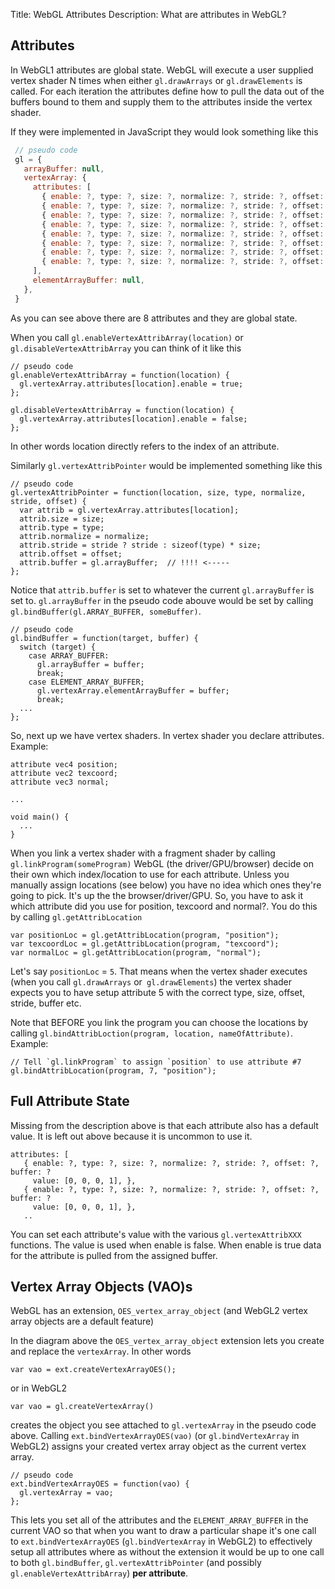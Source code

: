 Title: WebGL Attributes
Description: What are attributes in WebGL?

## Attributes

In WebGL1 attributes are global state. WebGL will execute a user supplied vertex shader N times when either `gl.drawArrays` or `gl.drawElements` is called. For each iteration the attributes define how to pull the data out of the buffers bound to them and supply them to the attributes inside the vertex shader.

If they were implemented in JavaScript they would look something like this

```javascript
 // pseudo code
 gl = {
   arrayBuffer: null,
   vertexArray: {
     attributes: [
       { enable: ?, type: ?, size: ?, normalize: ?, stride: ?, offset: ?, buffer: ? },
       { enable: ?, type: ?, size: ?, normalize: ?, stride: ?, offset: ?, buffer: ? },
       { enable: ?, type: ?, size: ?, normalize: ?, stride: ?, offset: ?, buffer: ? },
       { enable: ?, type: ?, size: ?, normalize: ?, stride: ?, offset: ?, buffer: ? },
       { enable: ?, type: ?, size: ?, normalize: ?, stride: ?, offset: ?, buffer: ? },
       { enable: ?, type: ?, size: ?, normalize: ?, stride: ?, offset: ?, buffer: ? },
       { enable: ?, type: ?, size: ?, normalize: ?, stride: ?, offset: ?, buffer: ? },
       { enable: ?, type: ?, size: ?, normalize: ?, stride: ?, offset: ?, buffer: ? },
     ],
     elementArrayBuffer: null,
   },
 }
```

As you can see above there are 8 attributes and they are global state.

When you call `gl.enableVertexAttribArray(location)` or `gl.disableVertexAttribArray` you can think of it like this

    // pseudo code
    gl.enableVertexAttribArray = function(location) {
      gl.vertexArray.attributes[location].enable = true;
    };

    gl.disableVertexAttribArray = function(location) {
      gl.vertexArray.attributes[location].enable = false;
    };

In other words location directly refers to the index of an attribute.

Similarly `gl.vertexAttribPointer` would be implemented something like this

    // pseudo code
    gl.vertexAttribPointer = function(location, size, type, normalize, stride, offset) {
      var attrib = gl.vertexArray.attributes[location];
      attrib.size = size;
      attrib.type = type;
      attrib.normalize = normalize;
      attrib.stride = stride ? stride : sizeof(type) * size;
      attrib.offset = offset;
      attrib.buffer = gl.arrayBuffer;  // !!!! <-----
    };

Notice that `attrib.buffer` is set to whatever the current `gl.arrayBuffer` is set to. `gl.arrayBuffer` in the pseudo code abouve would be set by calling `gl.bindBuffer(gl.ARRAY_BUFFER, someBuffer)`.

    // pseudo code
    gl.bindBuffer = function(target, buffer) {
      switch (target) {
        case ARRAY_BUFFER:
          gl.arrayBuffer = buffer;
          break;
        case ELEMENT_ARRAY_BUFFER;
          gl.vertexArray.elementArrayBuffer = buffer;
          break;
      ...
    };

So, next up we have vertex shaders. In vertex shader you declare attributes. Example:

    attribute vec4 position;
    attribute vec2 texcoord;
    attribute vec3 normal;

    ...

    void main() {
      ...
    }

When you link a vertex shader with a fragment shader by calling `gl.linkProgram(someProgram)` WebGL (the driver/GPU/browser) decide on their own which index/location to use for each attribute. Unless you manually assign locations (see below) you have no idea which ones they're going to pick. It's up the the browser/driver/GPU. So, you have to ask it which attribute did you use for position, texcoord and normal?. You do this by calling `gl.getAttribLocation`

    var positionLoc = gl.getAttribLocation(program, "position");
    var texcoordLoc = gl.getAttribLocation(program, "texcoord");
    var normalLoc = gl.getAttribLocation(program, "normal");

Let's say `positionLoc` = `5`. That means when the vertex shader executes (when you call `gl.drawArrays` or` gl.drawElements`) the vertex shader expects you to have setup attribute 5 with the correct type, size, offset, stride, buffer etc.

Note that BEFORE you link the program you can choose the locations by calling `gl.bindAttribLoction(program, location, nameOfAttribute)`. Example:

    // Tell `gl.linkProgram` to assign `position` to use attribute #7
    gl.bindAttribLocation(program, 7, "position");

## Full Attribute State

Missing from the description above is that each attribute also has a default value. It is left out above because it is uncommon to use it.

    attributes: [
       { enable: ?, type: ?, size: ?, normalize: ?, stride: ?, offset: ?, buffer: ?
         value: [0, 0, 0, 1], },
       { enable: ?, type: ?, size: ?, normalize: ?, stride: ?, offset: ?, buffer: ?
         value: [0, 0, 0, 1], },
       ..

You can set each attribute's value with the various `gl.vertexAttribXXX` functions. The value is used when enable is false. When enable is true data for the attribute is pulled from the assigned buffer.

## Vertex Array Objects (VAO)s

WebGL has an extension, `OES_vertex_array_object` (and WebGL2 vertex array objects are a default feature)

In the diagram above the `OES_vertex_array_object` extension lets you create and replace the `vertexArray`. In other words

    var vao = ext.createVertexArrayOES();

or in WebGL2

    var vao = gl.createVertexArray()

creates the object you see attached to `gl.vertexArray` in the pseudo code above. Calling `ext.bindVertexArrayOES(vao)` (or `gl.bindVertexArray` in WebGL2) assigns your created vertex array object as the current vertex array.

    // pseudo code
    ext.bindVertexArrayOES = function(vao) {
      gl.vertexArray = vao;
    };

This lets you set all of the attributes and the `ELEMENT_ARRAY_BUFFER` in the current VAO so that when you want to draw a particular shape it's one call to `ext.bindVertexArrayOES` (`gl.bindVertexArray` in WebGL2) to effectively setup all attributes where as without the extension it would be up to one call to both `gl.bindBuffer`, `gl.vertexAttribPointer` (and possibly `gl.enableVertexAttribArray`) **per attribute**.
